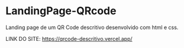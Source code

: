 # LandingPage-QRcode
Landing page de um QR Code descritivo desenvolvido com html e css.

LINK DO SITE: https://qrcode-descritivo.vercel.app/
